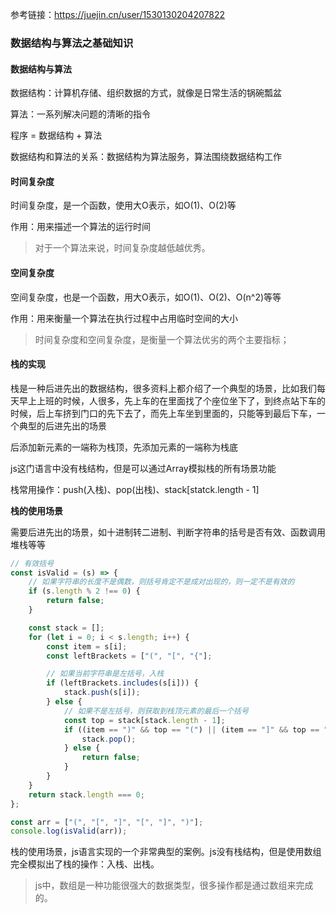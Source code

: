 参考链接：https://juejin.cn/user/1530130204207822

### 数据结构与算法之基础知识

#### 数据结构与算法

数据结构：计算机存储、组织数据的方式，就像是日常生活的锅碗瓢盆

算法：一系列解决问题的清晰的指令

程序 = 数据结构 + 算法

数据结构和算法的关系：数据结构为算法服务，算法围绕数据结构工作

#### 时间复杂度

时间复杂度，是一个函数，使用大O表示，如O(1)、O(2)等

作用：用来描述一个算法的运行时间

> 对于一个算法来说，时间复杂度越低越优秀。

#### 空间复杂度

空间复杂度，也是一个函数，用大O表示，如O(1)、O(2)、O(n^2)等等

作用：用来衡量一个算法在执行过程中占用临时空间的大小

> 时间复杂度和空间复杂度，是衡量一个算法优劣的两个主要指标；

#### 栈的实现

栈是一种后进先出的数据结构，很多资料上都介绍了一个典型的场景，比如我们每天早上上班的时候，人很多，先上车的在里面找了个座位坐下了，到终点站下车的时候，后上车挤到门口的先下去了，而先上车坐到里面的，只能等到最后下车，一个典型的后进先出的场景

后添加新元素的一端称为栈顶，先添加元素的一端称为栈底

js这门语言中没有栈结构，但是可以通过Array模拟栈的所有场景功能

栈常用操作：push(入栈)、pop(出栈)、stack[statck.length - 1]

**栈的使用场景**

需要后进先出的场景，如十进制转二进制、判断字符串的括号是否有效、函数调用堆栈等等

```js
// 有效括号
const isValid = (s) => {
    // 如果字符串的长度不是偶数，则括号肯定不是成对出现的，则一定不是有效的
    if (s.length % 2 !== 0) {
        return false;
    }

    const stack = [];
    for (let i = 0; i < s.length; i++) {
        const item = s[i];
        const leftBrackets = ["(", "[", "{"];

        // 如果当前字符串是左括号，入栈
        if (leftBrackets.includes(s[i])) {
            stack.push(s[i]);
        } else {
            // 如果不是左括号，则获取到栈顶元素的最后一个括号
            const top = stack[stack.length - 1];
            if ((item == ")" && top == "(") || (item == "]" && top == "[") || (item == "}" && top == "{")) {
                stack.pop();
            } else {
                return false;
            }
        }
    }
    return stack.length === 0;
};

const arr = ["(", "[", "]", "[", "]", ")"];
console.log(isValid(arr));
```

栈的使用场景，js语言实现的一个非常典型的案例。js没有栈结构，但是使用数组完全模拟出了栈的操作：入栈、出栈。

> js中，数组是一种功能很强大的数据类型，很多操作都是通过数组来完成的。